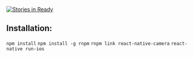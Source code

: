 [![Stories in Ready](https://badge.waffle.io/InterruptedLobster/findAR.png?label=ready&title=Ready)](https://waffle.io/InterruptedLobster/findAR)
## Installation:
`npm install`
`npm install -g rnpm`
`rnpm link react-native-camera`
`react-native run-ios`